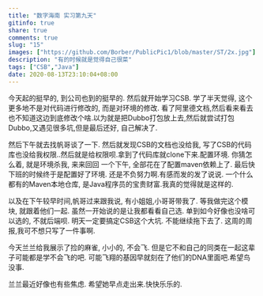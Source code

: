 ```yaml
---
title: "数字海南 实习第九天"
gitinfo: true
share: true
comments: true
slug: "15"
images: ["https://github.com/Borber/PublicPic1/blob/master/ST/2x.jpg"] 
description: "有的时候就是觉得自己很菜"
tags: ["CSB","Java"]
date: 2020-08-13T23:10:04+08:00
---
```


今天起的挺早的, 到公司也到的挺早的. 然后就开始学习CSB. 学了半天觉得, 这个更多地不是对代码进行修改的, 而是对环境的修改. 看了阿里德文档,然后看来看去也不知道这边到底修改个啥.以为就是把Dubbo打包放上去,然后就尝试打包Dubbo,又遇见很多坑,但是最后还好, 自己解决了.

然后下午就去找帆哥谈了一下. 然后就发现CSB的文档也没给我, 写了CSB的代码库也没给我权限..然后就是给权限呗.拿到了代码库就clone下来.配置环境. 你猜怎么着, 就是环境杀我, 来来回回 一个下午, 全部花在了配置maven依赖上了. 最后快下班的时候终于是配置好了环境. 还是不负努力啊.有感而发的发了说说. 一个什么都有的Maven本地仓库, 是Java程序员的宝贵财富.我真的觉得就是这样的.

以及在下午较早时间,帆哥过来跟我说, 有小姐姐,小哥哥带我了. 等我做完这个模块, 就跟着他们一起. 虽然一开始说的是让我都看看自己选. 单到如今好像也没啥可以选的, 不就后端呗. 明天一定要搞定CSB这个大坑. 不能继续拖下去了. 这周的周报,我可不想只写了一件事啊.

今天兰兰给我展示了捡的麻雀, 小小的, 不会飞. 但是它不和自己的同类在一起这辈子可能都是学不会飞的吧. 可能飞翔的基因早就刻在了他们的DNA里面吧.希望鸟没事.

兰兰最近好像也有些焦虑. 希望她早点走出来.快快乐乐的.